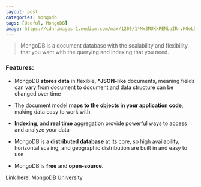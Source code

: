 ```yaml
---
layout: post
categories: mongodb
tags: [Useful, MongoDB]
image: https://cdn-images-1.medium.com/max/1200/1*Mx3MUKkPENbaIR-vKGeLDw.jpeg
---
```


> MongoDB is a document database with the scalability and flexibility that you want with the querying and indexing that you need.

### Features:
- MongoDB **stores data** in flexible, ***JSON-like** documents, meaning fields can vary from document to document and data structure can be changed over time

- The document model **maps to the objects in your application code**, making data easy to work with

- **Indexing**, and **real time** aggregation provide powerful ways to access and analyze your data

- MongoDB is a **distributed database** at its core, so high availability, horizontal scaling, and geographic distribution are built in and easy to use

- MongoDB is **free** and **open-source**. 

Link here: [MongoDB University](https://university.mongodb.com/)
